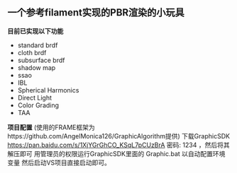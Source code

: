 ## 一个参考filament实现的PBR渲染的小玩具 
**目前已实现以下功能**
- standard brdf
- cloth brdf
- subsurface brdf
- shadow map
- ssao
- IBL
- Spherical Harmonics
- Direct Light
- Color Grading
- TAA

**项目配置**
(使用的FRAME框架为https://github.com/AngelMonica126/GraphicAlgorithm提供)
下载GraphicSDK https://pan.baidu.com/s/1XjYGrGhCO_KSqL7pCUzBrA 密码: 1234 ，然后将其解压即可
用管理员的权限运行GraphicSDK里面的 Graphic.bat 以自动配置环境变量
然后启动VS项目直接启动即可。
